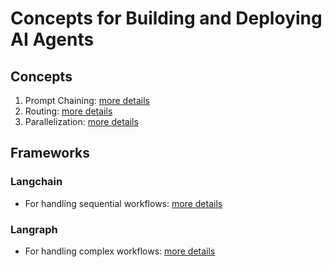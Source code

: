# Concepts for Building and Deploying AI Agents

## Concepts

1. Prompt Chaining: [more details](/ai_agents/basics/concepts/1-prompt_chaining)
2. Routing: [more details](/ai_agents/basics/concepts/2-Routing) 
3. Parallelization: [more details](/ai_agents/basics/concepts/3-Parallelization)

## Frameworks

### Langchain

- For handling sequential workflows: [more details](/ai_agents/basics/Langchain/README.md)

### Langraph

- For handling complex workflows: [more details](/ai_agents/basics/Langraph/README.md)